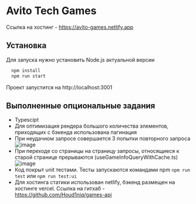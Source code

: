 
# Avito Tech Games

Ссылка на хостинг - https://avito-games.netlify.app
## Установка

Для запуска нужно установить Node.js актуальной версии

```bash
  npm install 
  npm run start
```
Проект запустится на http://localhost:3001

    
## Выполненные опциональные задания

- Typescipt 
- Для оптимизация рендера большого количества элементов, приходящих с бэкенда использована пагинация
- При неудачном запросе совершается 3 попытки повторного запроса ![image](https://github.com/Houd1niq/avito-games/assets/75267187/807fc72d-f3fc-4780-a537-8d6b383a6872)
- При переходе со страницы на страницу запросы, относящиеся к старой странице прерываются (useGameInfoQueryWithCache.ts)![image](https://github.com/Houd1niq/avito-games/assets/75267187/c8818542-d69e-4a97-8382-e71d8f214afa)
- Код покрыт unit тестами. Тесты запускаются командами npm ```npm run test``` или ```npm run test:ui```
- Для хостинга статики использован netlify, бэкенд размещен на хостинге vercel. Ссылка на гитхаб - https://github.com/Houd1niq/games-api

